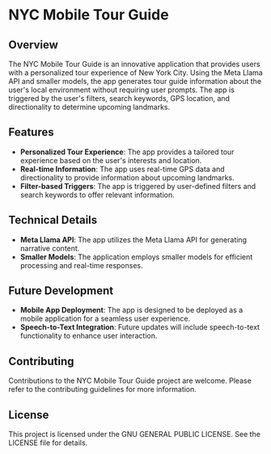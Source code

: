# NYC Mobile Tour Guide

## Overview

The NYC Mobile Tour Guide is an innovative application that provides users with a personalized tour experience of New York City. Using the Meta Llama API and smaller models, the app generates tour guide information about the user's local environment without requiring user prompts. The app is triggered by the user's filters, search keywords, GPS location, and directionality to determine upcoming landmarks.

## Features

- **Personalized Tour Experience**: The app provides a tailored tour experience based on the user's interests and location.
- **Real-time Information**: The app uses real-time GPS data and directionality to provide information about upcoming landmarks.
- **Filter-based Triggers**: The app is triggered by user-defined filters and search keywords to offer relevant information.

## Technical Details

- **Meta Llama API**: The app utilizes the Meta Llama API for generating narrative content.
- **Smaller Models**: The application employs smaller models for efficient processing and real-time responses.

## Future Development

- **Mobile App Deployment**: The app is designed to be deployed as a mobile application for a seamless user experience.
- **Speech-to-Text Integration**: Future updates will include speech-to-text functionality to enhance user interaction.

## Contributing

Contributions to the NYC Mobile Tour Guide project are welcome. Please refer to the contributing guidelines for more information.

## License

This project is licensed under the GNU GENERAL PUBLIC LICENSE. See the LICENSE file for details.